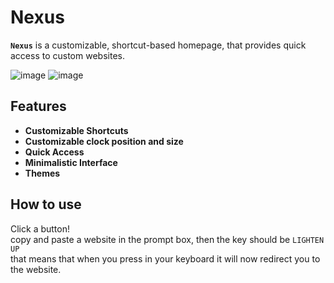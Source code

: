 # Nexus

**``Nexus``** is a customizable, shortcut-based homepage, that provides quick access to custom websites.

![image](https://github.com/user-attachments/assets/c4c47230-dcf5-4553-a58b-27b82f0d4dab)
![image](https://github.com/user-attachments/assets/e47fa104-376a-4884-a530-d57d36798090)



## Features
- **Customizable Shortcuts**
- **Customizable clock position and size**
- **Quick Access**
- **Minimalistic Interface**
- **Themes**

## How to use
Click a button! <br> copy and paste a website in the prompt box, then the key should be ``LIGHTEN UP`` <br>
that means that when you press in your keyboard it will now redirect you to the website.
